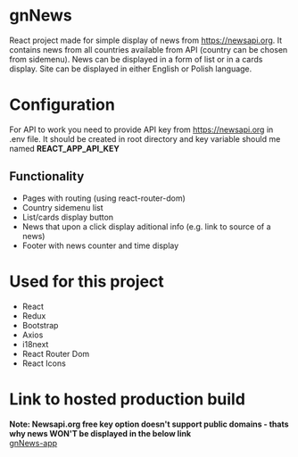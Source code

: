 # gnNews
React project made for simple display of news from https://newsapi.org. It contains news from all countries available from API (country can be chosen from sidemenu). News can be displayed in a form of list or in a cards display. Site can be displayed in either English or Polish language.

# Configuration
For API to work you need to provide API key from https://newsapi.org in .env file.
It should be created in root directory and key variable should me named **REACT_APP_API_KEY**

## Functionality
- Pages with routing (using react-router-dom)
- Country sidemenu list
- List/cards display button
- News that upon a click display aditional info (e.g. link to source of a news)
- Footer with news counter and time display

# Used for this project
- React
- Redux
- Bootstrap
- Axios
- i18next
- React Router Dom
- React Icons

# Link to hosted production build
**Note: Newsapi.org free key option doesn't support public domains - thats why news WON'T be displayed in the below link**  
[gnNews-app](https://mikolaj-brzoskowski.github.io/gnNews/)
